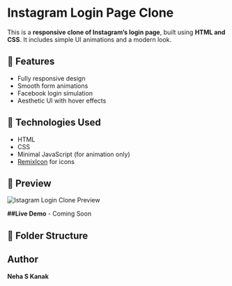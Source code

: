 # Instagram Login Page Clone

This is a **responsive clone of Instagram’s login page**, built using **HTML and CSS**. It includes simple UI animations and a modern look.

## 🌟 Features

- Fully responsive design
- Smooth form animations
- Facebook login simulation
- Aesthetic UI with hover effects

## 🔧 Technologies Used

- HTML
- CSS
- Minimal JavaScript (for animation only)
- [RemixIcon](https://remixicon.com/) for icons

## 📸 Preview

![Istagram Login Clone Preview](./instawebpgscreenshot.png)

**##Live Demo** - Coming Soon

## 📂 Folder Structure

## Author
**Neha S Kanak**

